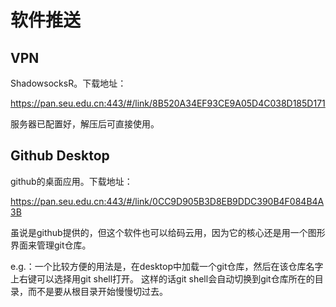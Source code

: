 # 软件推送

## VPN

ShadowsocksR。下载地址：

https://pan.seu.edu.cn:443/#/link/8B520A34EF93CE9A05D4C038D185D171

服务器已配置好，解压后可直接使用。

## Github Desktop
github的桌面应用。下载地址：

https://pan.seu.edu.cn:443/#/link/0CC9D905B3D8EB9DDC390B4F084B4A3B




虽说是github提供的，但这个软件也可以给码云用，因为它的核心还是用一个图形界面来管理git仓库。

e.g.：一个比较方便的用法是，在desktop中加载一个git仓库，然后在该仓库名字上右键可以选择用git shell打开。
这样的话git shell会自动切换到git仓库所在的目录，而不是要从根目录开始慢慢切过去。